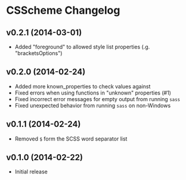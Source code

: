 CSScheme Changelog
==================

v0.2.1 (2014-03-01)
-------------------

- Added "foreground" to allowed style list properties (.g. "bracketsOptions")


v0.2.0 (2014-02-24)
-------------------

- Added more known_properties to check values against
- Fixed errors when using functions in "unknown" properties (#1)
- Fixed incorrect error messages for empty output from running `sass`
- Fixed unexpected behavior from running `sass` on non-Windows


v0.1.1 (2014-02-24)
-------------------

- Removed `$` form the SCSS word separator list


v0.1.0 (2014-02-22)
-------------------

- Initial release
